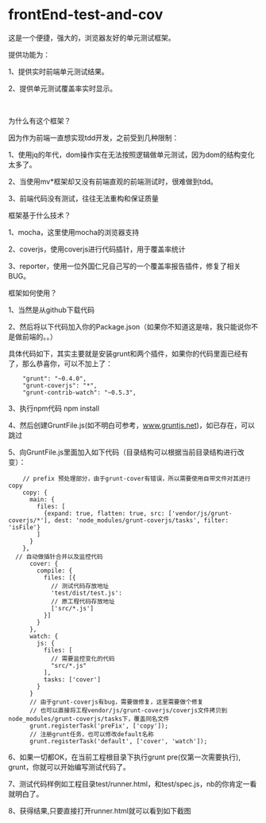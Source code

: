 frontEnd-test-and-cov
=====================

这是一个便捷，强大的，浏览器友好的单元测试框架。

提供功能为：

1、提供实时前端单元测试结果。

2、提供单元测试覆盖率实时显示。

<br />

为什么有这个框架？

因为作为前端一直想实现tdd开发，之前受到几种限制：

1、使用jq的年代，dom操作实在无法按照逻辑做单元测试，因为dom的结构变化太多了。

2、当使用mv*框架却又没有前端直观的前端测试时，很难做到tdd。

3、前端代码没有测试，往往无法重构和保证质量


框架基于什么技术？

1、mocha，这里使用mocha的浏览器支持

2、coverjs，使用coverjs进行代码插针，用于覆盖率统计

3、reporter，使用一位外国仁兄自己写的一个覆盖率报告插件，修复了相关BUG。



框架如何使用？

1、当然是从github下载代码

2、然后将以下代码加入你的Package.json（如果你不知道这是啥，我只能说你不是做前端的。。）

具体代码如下，其实主要就是安装grunt和两个插件，如果你的代码里面已经有了，那么恭喜你，可以不加上了：
```
    "grunt": "~0.4.0",
    "grunt-coverjs": "*",
    "grunt-contrib-watch": "~0.5.3",
```
3、执行npm代码 npm install

4、然后创建GruntFile.js(如不明白可参考，www.gruntjs.net)，如已存在，可以跳过

5、向GruntFile.js里面加入如下代码（目录结构可以根据当前目录结构进行改变）：
```
    // prefix 预处理部分，由于grunt-cover有错误，所以需要使用自带文件对其进行copy
    copy: {
      main: {
        files: [
          {expand: true, flatten: true, src: ['vendor/js/grunt-coverjs/*'], dest: 'node_modules/grunt-coverjs/tasks', filter: 'isFile'}
        ]
      }
    },
  // 自动做插针合并以及监控代码
      cover: {
        compile: {
          files: [{
            // 测试代码存放地址
            'test/dist/test.js':
            // 原工程代码存放地址
            ['src/*.js']
          }]
        }
      },
      watch: {
        js: {
          files: [
            // 需要监控变化的代码
            "src/*.js"
          ],
          tasks: ['cover']
        }
      }
      // 由于grunt-coverjs有bug，需要做修复，这里需要做个修复
      // 也可以直接将工程vendor/js/grunt-coverjs/coverjs文件拷贝到node_modules/grunt-coverjs/tasks下，覆盖同名文件
      grunt.registerTask('preFix', ['copy']);
      // 注册grunt任务，也可以修改default名称
      grunt.registerTask('default', ['cover', 'watch']);
```

6、如果一切都OK，在当前工程根目录下执行grunt pre(仅第一次需要执行), grunt，你就可以开始编写测试代码了。

7、测试代码样例如工程目录test/runner.html，和test/spec.js，nb的你肯定一看就明白了。

8、获得结果,只要直接打开runner.html就可以看到如下截图





